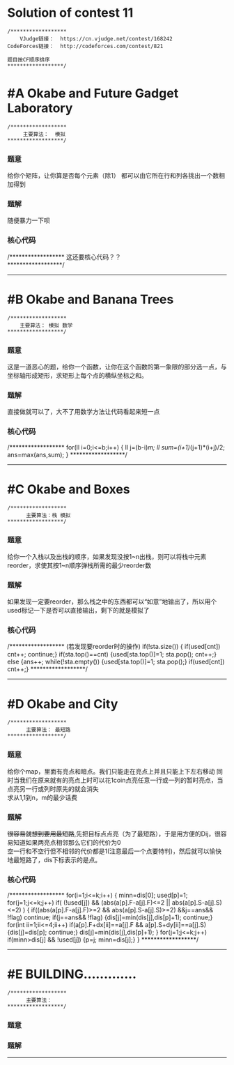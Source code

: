 # Solution of contest 11
```
/******************
    VJudge链接：  https://cn.vjudge.net/contest/168242
CodeForces链接：  http://codeforces.com/contest/821

题目按CF顺序排序
******************/
```
# #A Okabe and Future Gadget Laboratory 
```
/******************
     主要算法：  模拟
******************/
```
### 题意
给你个矩阵，让你算是否每个元素（除1） 都可以由它所在行和列各挑出一个数相加得到  

### 题解
随便暴力一下呗  

### 核心代码
/******************
这还要核心代码？？  
******************/

***
# #B Okabe and Banana Trees
```
/******************
    主要算法： 模拟 数学
******************/
```
### 题意
这是一道恶心的题，给你一个函数，让你在这个函数的第一象限的部分选一点，与坐标轴形成矩形，求矩形上每个点的横纵坐标之和。

### 题解
直接做就可以了，大不了用数学方法让代码看起来短一点

### 核心代码
/******************
for(ll i=0;i<=b;i++)
	{
		ll j=(b-i)*m;
		ll sum=(i+1)*(j+1)*(i+j)/2;
		ans=max(ans,sum);
	}
******************/
***
# #C Okabe and Boxes
```
/******************
      主要算法：栈 模拟
******************/
```
### 题意
给你一个入栈以及出栈的顺序，如果发现没按1~n出栈，则可以将栈中元素reorder，求使其按1~n顺序弹栈所需的最少reorder数
### 题解
如果发现一定要reorder，那么栈之中的东西都可以“如意”地输出了，所以用个used标记一下是否可以直接输出，剩下的就是模拟了
### 核心代码
/******************
(若发现要reorder时的操作)
if(!sta.size()) { if(used[cnt]) cnt++; continue;}
if(sta.top()==cnt) {used[sta.top()]=1; sta.pop(); cnt++;}
else {ans++; while(!sta.empty()) {used[sta.top()]=1; sta.pop();} if(used[cnt]) cnt++;}
******************/

***
# #D Okabe and City
```
/******************
      主要算法： 最短路
******************/
```
### 题意
给你个map，里面有亮点和暗点。我们只能走在亮点上并且只能上下左右移动
同时当我们在原来就有的亮点上时可以花1coin点亮任意一行或一列的暂时亮点，当点亮另一行或列时原先的就会消失  
求从1,1到n，m的最少话费  
### 题解
~~很容易就想到要用最短路~~,先把目标点点亮（为了最短路），于是用方便的Dij，很容易知道如果两亮点相邻那么它们的代价为0  
空一行和不空行但不相邻的代价都是1(注意最后一个点要特判)，然后就可以愉快地最短路了，dis下标表示的是点。

### 核心代码
/******************
for(i=1;i<=k;i++)
	{
		minn=dis[0]; used[p]=1;
		for(j=1;j<=k;j++)
			if( (!used[j]) && (abs(a[p].F-a[j].F)<=2 || abs(a[p].S-a[j].S)<=2) )
			{
				if((abs(a[p].F-a[j].F)>=2 && abs(a[p].S-a[j].S)>=2) &&j==ans&& !flag) continue;
				if(j==ans&& !flag) {dis[j]=min(dis[j],dis[p]+1); continue;}
				for(int ii=1;ii<=4;ii++) if(a[p].F+dx[ii]==a[j].F && a[p].S+dy[ii]==a[j].S) {dis[j]=dis[p]; continue;}
				dis[j]=min(dis[j],dis[p]+1);
			}
		for(j=1;j<=k;j++) if(minn>dis[j] && !used[j]) {p=j; minn=dis[j];}
	}
******************/
***
# #E BUILDING.............
```
/******************
      主要算法：
******************/
```
### 题意


### 题解



***

